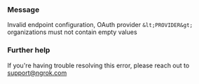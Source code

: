 
### Message
Invalid endpoint configuration, OAuth provider `&lt;PROVIDER&gt;` organizations must not contain empty values

### Further help
If you're having trouble resolving this error, please reach out to [support@ngrok.com](mailto:support@ngrok.com?subject=Help%20with%20ERR_NGROK_1654)


